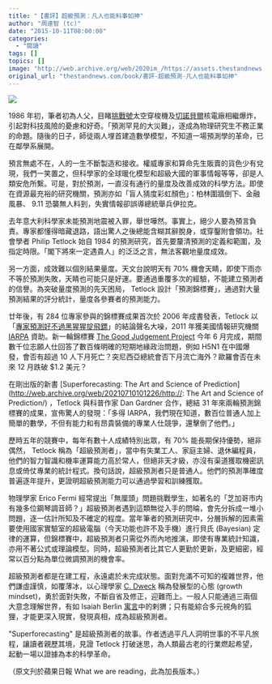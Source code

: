 ```yaml
---
title: "【書評】超級預測：凡人也能料事如神"
author: "周達智 (tc)"
date: "2015-10-11T08:00:00"
categories:
  - "閱讀"
tags: []
topics: []
image: "http://web.archive.org/web/2020im_/https://assets.thestandnews.com/media/photos/bc60001374f9e660fa6d9c004c39549c_XL_fLNVn.jpg"
original_url: "thestandnews.com/book/書評-超級預測-凡人也能料事如神"
---
```

![](http://web.archive.org/web/2020im_/https://assets.thestandnews.com/media/photos/bc60001374f9e660fa6d9c004c39549c_XL_fLNVn.jpg)

1986 年初，筆者初為人父，目睹[挑戰號](http://web.archive.org/web/20210710101226/https://www.youtube.com/watch?v=j4JOjcDFtBE)太空穿梭機及[切諾貝爾](http://web.archive.org/web/20210710101226/https://en.wikipedia.org/wiki/Chernobyl_disaster)核電廠相繼爆炸，引起對科技風險的憂慮和好奇。「預測罕見的大災難」，逐成為物理研究生不務正業的命題。隨後的日子，師徒兩人埋首建造數學模型，不知道一場預測學的革命，已在鄰學系展開。

預言無處不在，人的一生不斷製造和接收。權威專家和算命先生販賣的貨色少有兌現，我們一笑置之，但科學家的全球暖化模型和超級大國的軍事情報等等，卻是人類安危所繫。可是，對於預測，一直沒有通行的量度及改善成效的科學方法。即使在資源最充裕的研究機關，預測亦如「盲人猜度彩虹顏色」：柏林圍牆倒下、金融風暴、 9.11 恐襲無人料到，失實情報卻誤導總統舉兵伊拉克。

去年意大利科學家未能預測地震被入罪，舉世嘩然。事實上，絕少人要為預言負責。專家都懂得暗藏退路，語出驚人之後總能含糊其辭脫身，或穿鑿附會領功。社會學者 Philip Tetlock 始自 1984 的預測研究，首先要釐清預測的定義和範圍，及指定時限。「閣下將來一定遇貴人」的泛泛之言，無法客觀地量度成效。

另一方面，成效難以個別結果量度。天文台說明天有 70% 機會天睛，即使下雨亦不等於預測失敗，天睛也可能只是好運。要通過重覆多次的經驗，不能建立預測者的信譽。為突破量度預測的先天困局， Tetlock 設計「預測錦標賽」，通過對大量預測結果的評分統計，量度各參賽者的預測能力。

廿年後，有 284 位專家參與的錦標賽成果首次於 2006 年成書發表，Tetlock 以「[專家預測好不過黑猩猩掟飛鏢](http://web.archive.org/web/20210710101226/http://www.newyorker.com/magazine/2005/12/05/everybodys-an-expert)」的結論聲名大噪，2011 年獲美國情報研究機關 [IARPA](http://web.archive.org/web/20210710101226/http://www.iarpa.gov/) 資助。新一輪錦標賽 [The Good Judgement Project](http://web.archive.org/web/20210710101226/https://en.wikipedia.org/wiki/The_Good_Judgment_Project) 今年 6 月完成，期間數千位志願人仕回答了數百條明確的短期地緣政治問題，例如 H5N1 在中國爆發，會否有超過 10 人下月死亡？突尼西亞總統會否下月流亡海外？歐羅會否在未來 12 月跌破 $1.2 美元？

在剛出版的新書 [Superforecasting: The Art and Science of Prediction](http://web.archive.org/web/20210710101226/http://: The Art and Science of Prediction/) ，Tetlock 與科普作家 Dan Gardner 合作，總結 31 年來兩輪預測錦標賽的成果，宣佈驚人的發現：「多得 IARPA，我們現在知道，數百位普通人加上簡單的數學，不但有能力和有昂貴裝備的專業人仕競爭，還擊倒了他們。」

歷時五年的競賽中，每年有數十人成績特別出眾，有 70% 能長期保持優勢，絕非偶然， Tetlock 稱為「超級預測者」，當中有失業工人、家庭主婦、退休編程員，他們的智力智識和機率運算能力高於常人，但絕非天才級，亦沒有渠道獲取機密訊息或倚仗專業的統計程式。換句話說，超級預測者只是普通人。他們的預測準確度普遍逐年提升，更證明超級預測能力可以通過學習和訓練獲取。

物理學家 Erico Fermi 經常提出「無厘頭」問題挑戰學生，如著名的「芝加哥市内有幾多位鋼琴調音師？」超級預測者遇到這類無從入手的問㫻，會先分拆成一堆小問題，逐一估計所知及不確定的程度。當年筆者的預測研究中，分層拆解的因素需要使用國家實驗室的超級電腦（今天功能也許不及手機）進行貝氏 (Bayesian) 定律的運算，但錦標賽中，超級預測者只需從外而內地推演，即使有專業統計知識，亦用不著公式或理論模型。同時，超級預測者比其它人更勤於更新，及更細密，經常以百分點為單位微調預測的機會率。

超級預測者都是在建工程，永遠處於未完成狀態。面對充滿不可知的複雜世界，他們謙虛謹慎，如覆薄冰，以心理學家 [C. Dweck](http://web.archive.org/web/20210710101226/http://mindsetonline.com/) 稱為發展型的心態 (growth mindset)，勇於面對失敗，不斷自省及修正，迎難而上。一般人只能通過三兩個大意念理解世界，有如 Isaiah Berlin [寓言](http://web.archive.org/web/20210710101226/https://en.wikipedia.org/wiki/The_Hedgehog_and_the_Fox)中的剌猬；只有能綜合多元視角的狐狸，才能更深入現實，發現真相，成為超級預測者。

"Superforecasting" 是超級預測者的故事。作者透過平凡人洞明世事的不平凡旅程，讓讀者親歷其境，見證 Tetlock 打破迷思，為人類最古老的行業燃起希望，起動一場以證據為本的科學革命。

（原文刋於蘋果日報 What we are reading，此為加長版本。）